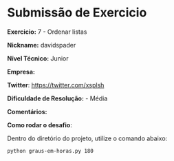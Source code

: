# Submissão de Exercicio

**Exercicio:** 7 - Ordenar listas

**Nickname:** davidspader

**Nível Técnico:** Junior

**Empresa:**

**Twitter**: https://twitter.com/xsplsh

**Dificuldade de Resolução:** - Média

**Comentários:** 

**Como rodar o desafio**:

Dentro do diretório do projeto, utilize o comando abaixo:

```bash
python graus-em-horas.py 180
```

